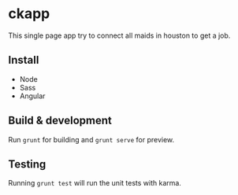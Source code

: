 # ckapp

This single page app try to connect all maids in houston to get a job.

## Install

- Node
- Sass
- Angular

## Build & development

Run `grunt` for building and `grunt serve` for preview.

## Testing

Running `grunt test` will run the unit tests with karma.

